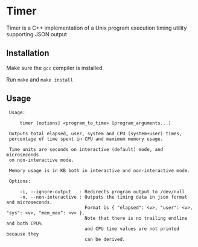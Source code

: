 # Timer

Timer is a C++ implementation of a Unix program execution timing utility supporting JSON output

## Installation

Make sure the `gcc` compiler is installed.

Run `make` and `make install`

## Usage

```
 Usage:

     timer [options] <program_to_time> [program_arguments...]

 Outputs total elapsed, user, system and CPU (system+user) times,
 percentage of time spent in CPU and maximum memory usage.

 Time units are seconds on interactive (default) mode, and microseconds
 on non-interactive mode.

 Memory usage is in KB both in interactive and non-interactive mode.

 Options:

     -i, --ignore-output   : Redirects program output to /dev/null
     -n, --non-interactive : Outputs the timing data in json format and microseconds.
                             Format is { "elapsed": <v>, "user": <v>, "sys": <v>, "mem_max": <v> }.
                             Note that there is no trailing endline and both CPU%
                             and CPU time values are not printed because they
                             can be derived.
```
